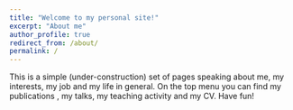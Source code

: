 ```yaml
---
title: "Welcome to my personal site!"
excerpt: "About me"
author_profile: true
redirect_from: /about/
permalink: /
---
```


This is a simple (under-construction) set of pages speaking about me, my interests, my job and my life in general. 
On the top menu you can find </publications> my publications </publications>, my talks, my teaching activity and my CV.
Have fun! 